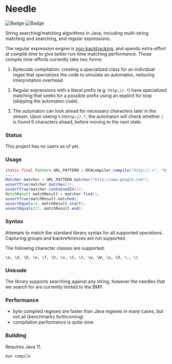# Needle 

![Badge](https://travis-ci.com/hyperpape/StringMatching.svg?branch=master)
![Badge](https://www.repostatus.org/badges/latest/wip.svg)

String searching/matching algorithms in Java, including multi-string
matching and searching, and regular expressions.

The regular expression engine is
[non-backtracking](https://swtch.com/~rsc/regexp/regexp1.html), and
spends extra-effort at compile time to give better run-time matching
performance. Those compile time-efforts currently take two forms:

  1. Bytecode compilation: creating a specialized class for an
  individual regex that specializes the code to simulate an automaton,
  reducing interpretation overhead.
     
  2. Regular expressions with a literal prefix (e.g. `http://.*`) have specialized matching that seeks for a possible 
     prefix using an explicit for loop (skipping the automaton code). 
     
  3. The automaton can look ahead for necessary characters later in the stream. Upon seeing `h` in`http://.*`, the 
     automaton will check whether `/` is found 6 characters ahead, before moving to the next state.

### Status

This project has no users as of yet. 

### Usage

```java
static final Pattern URL_PATTERN = DFACompiler.compile("http://.+", "OverSimplifiedURLMatcher");
....
Matcher matcher = URL_PATTERN.matcher("http://www.google.com");
assertTrue(matcher.matches());
assertTrue(matcher.containedIn());
MatchResult matchResult = matcher.find();
assertTrue(matchResult.matched);
assertEquals(0, matchResult.start);
assertEquals(21, matchResult.end);
```

### Syntax

Attempts to match the standard library syntax for all supported operations. Capturing groups and backreferences are not
supported. 

The following character classes are supported:

    \a, \d, \D, \e, \f, \h, \s, \S, \t, \w, \W, \x, \0, \., \\

### Unicode

The library supports searching against any string, however the needles that we search
for are currently limited to the BMP. 

### Performance

- byte compiled regexes are faster than Java regexes in many cases, but not all (benchmarks forthcoming)
- compilation performance is quite slow

### Building

Requires Java 11.

    mvn compile
